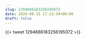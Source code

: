 ```yaml
---
slug: 1294686183256195072
date: 2020-08-15 17:23:34+00:00
draft: false
---
```


{{< tweet 1294686183256195072 >}}
